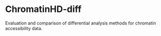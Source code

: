 # ChromatinHD-diff

Evaluation and comparison of differential analysis methods for chromatin accessibility data.